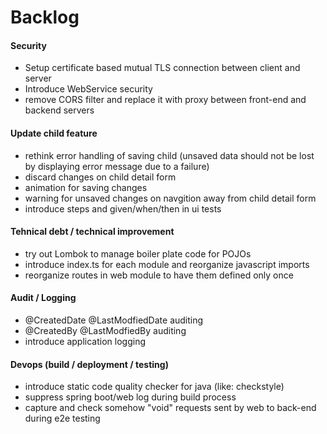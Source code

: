 <html>
<body>
	<h1>Backlog</h1>
	<h4>Security</h4>
	<ul>
		<li>Setup certificate based mutual TLS connection between client and server</li>
		<li>Introduce WebService security</li>
		<li>remove CORS filter and replace it with proxy between front-end and backend servers</li>
	</ul>
	<h4>Update child feature</h4>
	<ul>
		<li>rethink error handling of saving child (unsaved data should not be lost by displaying error message due to a failure)</li>
		<li>discard changes on child detail form</li>
		<li>animation for saving changes</li>
		<li>warning for unsaved changes on navgition away from child detail form</li>
		<li>introduce steps and given/when/then in ui tests</li>
	</ul>
	<h4>Tehnical debt / technical improvement</h4>
	<ul>
		<li>try out Lombok to manage boiler plate code for POJOs</li>
		<li>introduce index.ts for each module and reorganize javascript imports</li>
		<li>reorganize routes in web module to have them defined only once</li>
	</ul>
	<h4>Audit / Logging</h4>
	<ul>
		<li>@CreatedDate @LastModfiedDate auditing</li>
		<li>@CreatedBy @LastModfiedBy auditing</li>
		<li>introduce application logging</li>
	</ul>
	<h4>Devops (build / deployment / testing)</h4>
	<ul>
		<li>introduce static code quality checker for java (like: checkstyle)</li>
		<li>suppress spring boot/web log during build process</li>
		<li>capture and check somehow "void" requests sent by web to back-end during e2e testing</li>
	</ul>
</body>
</html>